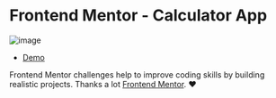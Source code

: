 # Frontend Mentor - Calculator App

![image](https://user-images.githubusercontent.com/102714303/199200987-f80f1ab2-0835-4ba9-be64-575e45618a6d.png)

- [Demo](https://nastakalow.github.io/Calculator-App/)

Frontend Mentor challenges help to improve coding skills by building realistic projects. Thanks a lot [Frontend Mentor](https://www.frontendmentor.io). ❤
